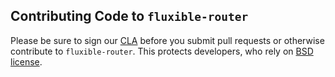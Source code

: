 Contributing Code to `fluxible-router`
---------------------------------------------

Please be sure to sign our [CLA][] before you submit pull requests or otherwise contribute to `fluxible-router`. This protects developers, who rely on [BSD license][].

[BSD license]: https://github.com/yahoo/fluxible-router/blob/master/LICENSE.md
[CLA]: https://yahoocla.herokuapp.com/

